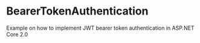 # BearerTokenAuthentication
Example on how to implement JWT bearer token authentication in ASP.NET Core 2.0
